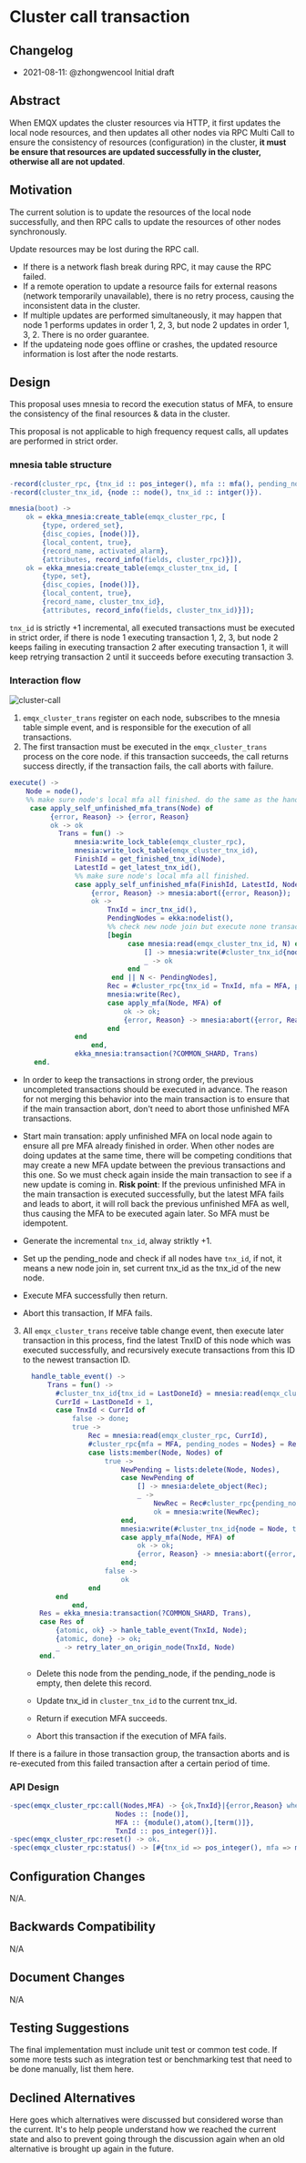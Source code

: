 # Cluster call transaction

## Changelog

* 2021-08-11: @zhongwencool Initial draft

## Abstract

When EMQX updates the cluster resources via HTTP, it first updates the local node resources, and then updates all other nodes via RPC Multi Call to ensure the consistency of resources (configuration)  in the cluster, **it must be ensure that resources are updated successfully in the cluster, otherwise all are not updated**.

## Motivation

The current solution is to update the resources of the local node successfully, and then RPC calls to update the resources of other nodes synchronously.

Update resources may be lost during the RPC call.

- If there is a network flash break during RPC, it may cause the RPC failed.
- If a remote operation to update a resource fails for external reasons (network temporarily unavailable), there is no retry process, causing the inconsistent data in the cluster.
- If multiple updates are performed simultaneously, it may happen that node 1 performs updates in order 1, 2, 3, but node 2 updates in order 1, 3, 2. There is no order guarantee.
- If the updateing node goes offline or crashes, the updated resource information is lost after the node restarts.

## Design

This proposal uses mnesia to record the execution status of MFA, to ensure the consistency of the final resources & data in the cluster.

This proposal is not applicable to high frequency request calls, all updates are performed in strict order.

### mnesia table structure

```erlang
-record(cluster_rpc, {tnx_id :: pos_integer(), mfa :: mfa(), pending_nodes = [] :: [node()]}).
-record(cluster_tnx_id, {node :: node(), tnx_id :: intger()}).

mnesia(boot) ->
    ok = ekka_mnesia:create_table(emqx_cluster_rpc, [
        {type, ordered_set},
        {disc_copies, [node()]},
        {local_content, true},
        {record_name, activated_alarm},
        {attributes, record_info(fields, cluster_rpc)}]),
    ok = ekka_mnesia:create_table(emqx_cluster_tnx_id, [
        {type, set},
        {disc_copies, [node()]},
        {local_content, true},
        {record_name, cluster_tnx_id},
        {attributes, record_info(fields, cluster_tnx_id)}]);
```

`tnx_id` is strictly +1 incremental, all executed transactions must be executed in strict order, if there is node 1 executing transaction 1, 2, 3, but node 2 keeps failing in executing transaction 2 after executing transaction 1, it will keep retrying transaction 2 until it succeeds before executing transaction 3.

### Interaction flow

![cluster-call](./0012-assets/cluster-call.png)

1. `emqx_cluster_trans` register on each node, subscribes to the mnesia table simple event, and is responsible for the execution of all transactions.
2. The first transaction must be executed in the `emqx_cluster_trans` process on the core node. if this transaction succeeds, the call returns success directly, if the transaction fails, the call aborts with failure.

```erlang
execute() ->
    Node = node(),
    %% make sure node's local mfa all finished. do the same as the handle_table_event below.
     case apply_self_unfinished_mfa_trans(Node) of
          {error, Reason} -> {error, Reason}
          ok -> ok   
            Trans = fun() ->
                mnesia:write_lock_table(emqx_cluster_rpc),
                mnesia:write_lock_table(emqx_cluster_tnx_id),
                FinishId = get_finished_tnx_id(Node),
                LatestId = get_latest_tnx_id(),
                %% make sure node's local mfa all finished.
                case apply_self_unfinished_mfa(FinishId, LatestId, Node) of
                    {error, Reason} -> mnesia:abort({error, Reason});
                    ok ->
                        TnxId = incr_tnx_id(),
                        PendingNodes = ekka:nodelist(),
                        %% check new node join but execute none transaction yet.
                        [begin
                             case mnesia:read(emqx_cluster_tnx_id, N) of
                                 [] -> mnesia:write(#cluster_tnx_id{node = N, tnx_id = TnxId});
                                 _ -> ok
                             end
                         end || N <- PendingNodes],
                        Rec = #cluster_rpc{tnx_id = TnxId, mfa = MFA, pending_nodes = PendingNodes},
                        mnesia:write(Rec),
                        case apply_mfa(Node, MFA) of
                            ok -> ok;
                            {error, Reason} -> mnesia:abort({error, Reason})
                        end
                end
                    end,
                ekka_mnesia:transaction(?COMMON_SHARD, Trans)
      end.
```

- In order to keep the transactions in strong order, the previous uncompleted transactions should be executed in advance. The reason for not merging this behavior into the main transaction is to ensure that if the main transaction abort, don't need to abort those unfinished MFA transactions.
- Start main transation: apply unfinished MFA on local node again to ensure all pre MFA already finished in order. When other nodes are doing updates at the same time, there will be competing conditions that may create a new MFA update between the previous transactions and this one. So we must check again inside the main transaction to see if a new update is coming in.
  **Risk point**: If the previous unfinished MFA in the main transaction is executed successfully, but the latest MFA fails and leads to abort,  it will roll back the previous unfinished MFA as well, thus causing the MFA to be executed again later. So MFA must be idempotent.
- Generate the incremental `tnx_id`, alway striktly +1.

- Set up the pending_node and check if all nodes have `tnx_id`, if not, it means a new node join in, set current tnx_id as the  tnx_id of the new node.
- Execute MFA successfully then return.
- Abort this transaction, If MFA fails.

3. All `emqx_cluster_trans` receive table change event, then execute later transaction in this process, find the latest TnxID of this node which was executed successfully, and recursively execute transactions from this ID to the newest transaction ID.

   ```erlang
     handle_table_event() ->
         Trans = fun() ->
           #cluster_tnx_id{tnx_id = LastDoneId} = mnesia:read(emqx_cluster_tnx_id, Node),
           CurrId = LastDoneId + 1,
           case TnxId < CurrId of
               false -> done;
               true ->
                   Rec = mnesia:read(emqx_cluster_rpc, CurrId),
                   #cluster_rpc{mfa = MFA, pending_nodes = Nodes} = Rec,
                   case lists:member(Node, Nodes) of
                       true ->
                           NewPending = lists:delete(Node, Nodes),
                           case NewPending of
                               [] -> mnesia:delete_object(Rec);
                               _ ->
                                   NewRec = Rec#cluster_rpc{pending_nodes = NewPending},
                                   ok = mnesia:write(NewRec);
                           end,
                           mnesia:write(#cluster_tnx_id{node = Node, tnx_id = CurrId}),
                           case apply_mfa(Node, MFA) of
                               ok -> ok;
                               {error, Reason} -> mnesia:abort({error, Reason})
                           end;
                       false ->
                           ok
                   end
           end
               end,
       Res = ekka_mnesia:transaction(?COMMON_SHARD, Trans),
       case Res of
           {atomic, ok} -> hanle_table_event(TnxId, Node);
           {atomic, done} -> ok;
           _ -> retry_later_on_origin_node(TnxId, Node)
       end.
   ```

   - Delete this node from the pending_node, if the pending_node is empty, then delete this record.

   - Update tnx_id in `cluster_tnx_id` to the current tnx_id.
   - Return if execution MFA succeeds.
   - Abort this transaction if the execution of MFA fails.

If there is a failure in those transaction group, the transaction aborts and is re-executed from this failed transaction after a certain period of time.

### API Design

```erlang
-spec(emqx_cluster_rpc:call(Nodes,MFA) -> {ok,TnxId}|{error,Reason} when
                          Nodes :: [node()],
                          MFA :: {module(),atom(),[term()]},                          
                          TxnId :: pos_integer()}].  
-spec(emqx_cluster_rpc:reset() -> ok.
-spec(emqx_cluster_rpc:status() -> [#{tnx_id => pos_integer(), mfa => mfa(), pending_node => [node()]}]).
```

## Configuration Changes

N/A.

## Backwards Compatibility

N/A

## Document Changes

N/A

## Testing Suggestions

The final implementation must include unit test or common test code. If some
more tests such as integration test or benchmarking test that need to be done
manually, list them here.

## Declined Alternatives

Here goes which alternatives were discussed but considered worse than the current.
It's to help people understand how we reached the current state and also to
prevent going through the discussion again when an old alternative is brought
up again in the future.

